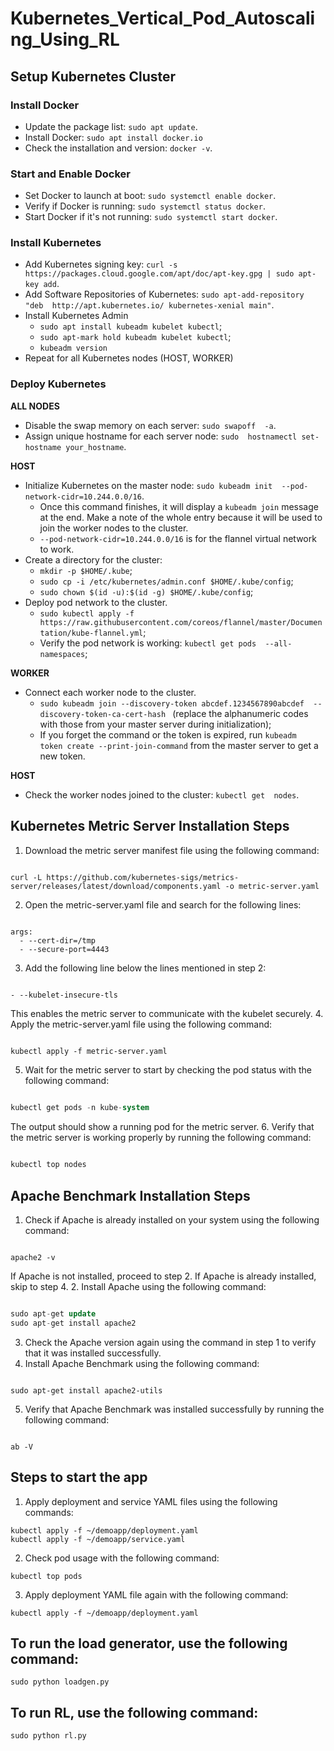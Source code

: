 # Kubernetes_Vertical_Pod_Autoscaling_Using_RL
## Setup Kubernetes Cluster



### Install Docker

- Update the package list: `sudo apt update`.
- Install Docker: `sudo apt install docker.io` 
- Check the installation and version: `docker -v`.

### Start and Enable Docker

- Set Docker to launch at boot: `sudo systemctl enable docker`.
- Verify if Docker is running: `sudo systemctl status docker`.
- Start Docker if it's not running: `sudo systemctl start docker`.

### Install Kubernetes

- Add Kubernetes signing key: `curl -s 
https://packages.cloud.google.com/apt/doc/apt-key.gpg | sudo apt-key add`.
- Add Software Repositories of Kubernetes: `sudo apt-add-repository "deb 
http://apt.kubernetes.io/ kubernetes-xenial main"`.
- Install Kubernetes Admin
    - `sudo apt install kubeadm kubelet kubectl`;
    - `sudo apt-mark hold kubeadm kubelet kubectl`;
    - `kubeadm version` 
- Repeat for all Kubernetes nodes (HOST, WORKER)

### Deploy Kubernetes

**ALL NODES**
 - Disable the swap memory on each server: `sudo swapoff 
-a`.
-  Assign unique hostname for each server node: `sudo 
hostnamectl set-hostname your_hostname`. <br>

**HOST** 
- Initialize Kubernetes on the master node: `sudo kubeadm init 
--pod-network-cidr=10.244.0.0/16`.
    - Once this command finishes, it will display a `kubeadm join` message 
at the end. Make a note of the whole entry because it will be used to join 
the worker nodes to the cluster.
    - `--pod-network-cidr=10.244.0.0/16` is for the flannel virtual 
network to work.
-  Create a directory for the cluster:
    - `mkdir -p $HOME/.kube`;
    - `sudo cp -i /etc/kubernetes/admin.conf $HOME/.kube/config`;
    - `sudo chown $(id -u):$(id -g) $HOME/.kube/config`;
-  Deploy pod network to the cluster. 
    - `sudo kubectl apply -f 
https://raw.githubusercontent.com/coreos/flannel/master/Documentation/kube-flannel.yml`;
    - Verify the pod network is working: `kubectl get pods 
--all-namespaces`; <br>

**WORKER** 
- Connect each worker node to the cluster.
    - `sudo kubeadm join --discovery-token abcdef.1234567890abcdef 
--discovery-token-ca-cert-hash ` (replace the alphanumeric codes with 
those from your master server during initialization);
    - If you forget the command or the token is expired, run `kubeadm 
token create --print-join-command` from the master server to get a new 
token.<br>

**HOST** 
 - Check the worker nodes joined to the cluster: `kubectl get 
nodes`. 

## Kubernetes Metric Server Installation Steps 
1. Download the metric server manifest file using the following command:

```arduino

curl -L https://github.com/kubernetes-sigs/metrics-server/releases/latest/download/components.yaml -o metric-server.yaml
``` 
2. Open the metric-server.yaml file and search for the following lines:

```less

args:
  - --cert-dir=/tmp
  - --secure-port=4443
``` 
3. Add the following line below the lines mentioned in step 2:

```css

- --kubelet-insecure-tls
```

This enables the metric server to communicate with the kubelet securely. 
4. Apply the metric-server.yaml file using the following command:

```

kubectl apply -f metric-server.yaml
``` 
5. Wait for the metric server to start by checking the pod status with the following command:

```sql

kubectl get pods -n kube-system
```

The output should show a running pod for the metric server. 
6. Verify that the metric server is working properly by running the following command:

```css

kubectl top nodes
```
## Apache Benchmark Installation Steps 
1. Check if Apache is already installed on your system using the following command:

```

apache2 -v
```

If Apache is not installed, proceed to step 2. If Apache is already installed, skip to step 4. 
2. Install Apache using the following command:

```sql

sudo apt-get update
sudo apt-get install apache2
```
3. Check the Apache version again using the command in step 1 to verify that it was installed successfully. 
4. Install Apache Benchmark using the following command:

```arduino

sudo apt-get install apache2-utils
``` 
5. Verify that Apache Benchmark was installed successfully by running the following command:

```

ab -V
```
## Steps to start the app


1. Apply deployment and service YAML files using the following commands:     
```
kubectl apply -f ~/demoapp/deployment.yaml
kubectl apply -f ~/demoapp/service.yaml
```
2. Check pod usage with the following command:
```
kubectl top pods
``` 
3. Apply deployment YAML file again with the following command:     
```
kubectl apply -f ~/demoapp/deployment.yaml
```

## To run the load generator, use the following command:

```
sudo python loadgen.py
```

## To run RL, use the following command:

```
sudo python rl.py
```









